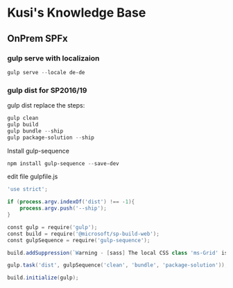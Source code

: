 # Kusi's Knowledge Base

## OnPrem SPFx

### gulp serve with localizaion

```powershell
gulp serve --locale de-de
```

### gulp dist for SP2016/19

gulp dist replace the steps:

```powershell
gulp clean
gulp build
gulp bundle --ship
gulp package-solution --ship
```

Install gulp-sequence

```powershell
npm install gulp-sequence --save-dev
```

edit file gulpfile.js

```powershell
'use strict';

if (process.argv.indexOf('dist') !== -1){
    process.argv.push('--ship');
}

const gulp = require('gulp');
const build = require('@microsoft/sp-build-web');
const gulpSequence = require('gulp-sequence');

build.addSuppression(`Warning - [sass] The local CSS class 'ms-Grid' is not camelCase and will not be type-safe.`);

gulp.task('dist', gulpSequence('clean', 'bundle', 'package-solution'));

build.initialize(gulp);
```
